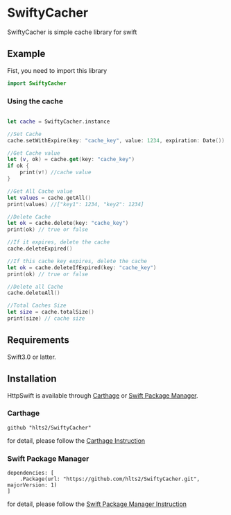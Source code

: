 # SwiftyCacher
SwiftyCacher is simple cache library for swift

## Example

Fist, you need to import this library

```swift
import SwiftyCacher
```

### Using the cache

```swift

let cache = SwiftyCacher.instance

//Set Cache
cache.setWithExpire(key: "cache_key", value: 1234, expiration: Date())

//Get Cache value
let (v, ok) = cache.get(key: "cache_key")
if ok {
    print(v!) //cache value
}

//Get All Cache value
let values = cache.getAll()
print(values) //["key1": 1234, "key2": 1234]

//Delete Cache
let ok = cache.delete(key: "cache_key")
print(ok) // true or false

//If it expires, delete the cache
cache.deleteExpired()

//If this cache key expires, delete the cache
let ok = cache.deleteIfExpired(key: "cache_key")
print(ok) // true or false

//Delete all Cache
cache.deleteAll()

//Total Caches Size
let size = cache.totalSize()
print(size) // cache size

```

## Requirements
Swift3.0 or latter.

## Installation

HttpSwift is available through [Carthage](https://github.com/Carthage/Carthage) or
[Swift Package Manager](https://github.com/apple/swift-package-manager).

### Carthage

```
github "hlts2/SwiftyCacher"
```

for detail, please follow the [Carthage Instruction](https://github.com/Carthage/Carthage#if-youre-building-for-ios-tvos-or-watchos)

### Swift Package Manager

```
dependencies: [
    .Package(url: "https://github.com/hlts2/SwiftyCacher.git", majorVersion: 1)
]
```

for detail, please follow the [Swift Package Manager Instruction](https://github.com/apple/swift-package-manager/blob/master/Documentation/Usage.md)
